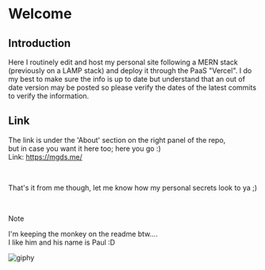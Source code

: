 # Welcome

## Introduction
Here I routinely edit and host my personal site following a MERN stack (previously on a LAMP stack) and deploy it through the PaaS "Vercel". 
I do my best to make sure the info is up to date but understand that an out of date version may be posted so please verify the dates of the latest commits to verify the information.

## Link
The link is under the 'About' section on the right panel of the repo, <br>
but in case you want it here too; here you go :) <br>
Link: https://mgds.me/

<br>

That's it from me though, let me know how my personal secrets look to ya ;)

<br>

> [!Note]
> I'm keeping the monkey on the readme btw....
> <br>
> I like him and his name is Paul :D

![giphy](https://github.com/user-attachments/assets/abbb34ac-f83a-49be-a46c-1d019fd19526)

